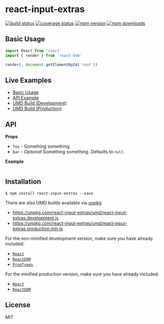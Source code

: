 # react-input-extras

[![build status][travis-image]][travis-url]
[![coverage status][codecov-image]][codecov-url]
[![npm version][npmv-image]][npmv-url]
[![npm downloads][npmd-image]][npmd-url]

> 

## Basic Usage

```jsx
import React from 'react'
import { render } from 'react-dom'

render(, document.getElementById('root'))
```

## Live Examples

- [Basic Usage](https://codesandbox.io/)
- [API Example](https://codesandbox.io/)
- [UMD Build (Development)](https://codesandbox.io/)
- [UMD Build (Production)](https://codesandbox.io/)

## API

**Props**

- `foo` - Something something.
- `bar` - _Optional_ Something something. Defaults to `null`.

**Example**

```jsx
```

## Installation

```
$ npm install react-input-extras --save
```

There are also UMD builds available via [unpkg](https://unpkg.com/):

- https://unpkg.com/react-input-extras/umd/react-input-extras.development.js
- https://unpkg.com/react-input-extras/umd/react-input-extras.production.min.js

For the non-minified development version, make sure you have already included:

- [`React`](https://unpkg.com/react/umd/react.development.js)
- [`ReactDOM`](https://unpkg.com/react-dom/umd/react-dom.development.js)
- [`PropTypes`](https://unpkg.com/prop-types/prop-types.js)

For the minified production version, make sure you have already included:

- [`React`](https://unpkg.com/react/umd/react.production.min.js)
- [`ReactDOM`](https://unpkg.com/react-dom/umd/react-dom.production.min.js)

## License

MIT

[travis-image]: https://img.shields.io/travis/j-em/react-input-extras/master.svg?style=flat-square
[travis-url]: https://travis-ci.org/j-em/react-input-extras
[codecov-image]: https://img.shields.io/codecov/c/github/j-em/react-input-extras.svg?style=flat-square
[codecov-url]: https://codecov.io/gh/j-em/react-input-extras
[npmv-image]: https://img.shields.io/npm/v/react-input-extras.svg?style=flat-square
[npmv-url]: https://www.npmjs.com/package/react-input-extras
[npmd-image]: https://img.shields.io/npm/dm/react-input-extras.svg?style=flat-square
[npmd-url]: https://www.npmjs.com/package/react-input-extras
